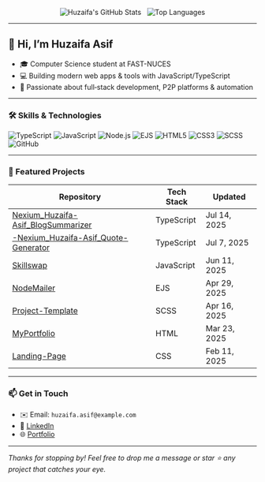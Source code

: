 <!--
  README.md for GitHub Profile
  Place this file in the root of the repository named exactly "Huzzi122201"
-->

<p align="center">
  <img src="https://github-readme-stats.vercel.app/api?username=Huzzi122201&show_icons=true&theme=radical" alt="Huzaifa's GitHub Stats" />
  &nbsp;
  <img src="https://github-readme-stats.vercel.app/api/top-langs/?username=Huzzi122201&layout=compact&theme=radical" alt="Top Languages" />
</p>

---

## 👋 Hi, I’m Huzaifa Asif

- 🎓 Computer Science student at FAST-NUCES
- 💻 Building modern web apps & tools with JavaScript/TypeScript
- 🚀 Passionate about full‑stack development, P2P platforms & automation

---

### 🛠️ Skills & Technologies

<p>
  <img src="https://img.shields.io/badge/TypeScript-3178C6?style=for-the-badge&logo=typescript&logoColor=white" alt="TypeScript" />
  <img src="https://img.shields.io/badge/JavaScript-F7DF1E?style=for-the-badge&logo=javascript&logoColor=black" alt="JavaScript" />
  <img src="https://img.shields.io/badge/Node.js-339933?style=for-the-badge&logo=node.js&logoColor=white" alt="Node.js" />
  <img src="https://img.shields.io/badge/EJS-Orange?style=for-the-badge&logo=ejs&logoColor=white" alt="EJS" />
  <img src="https://img.shields.io/badge/HTML5-E34F26?style=for-the-badge&logo=html5&logoColor=white" alt="HTML5" />
  <img src="https://img.shields.io/badge/CSS3-1572B6?style=for-the-badge&logo=css3&logoColor=white" alt="CSS3" />
  <img src="https://img.shields.io/badge/SCSS-CC6699?style=for-the-badge&logo=sass&logoColor=white" alt="SCSS" />
  <img src="https://img.shields.io/badge/GitHub-181717?style=for-the-badge&logo=github&logoColor=white" alt="GitHub" />
</p>

---

### 📂 Featured Projects

| Repository                                            | Tech Stack         | Updated            |
| ----------------------------------------------------- | ------------------ | ------------------ |
| [Nexium_Huzaifa-Asif_BlogSummarizer](https://github.com/Huzzi122201/Nexium_Huzaifa-Asif_BlogSummarizer) | TypeScript         | Jul 14, 2025       |
| [-Nexium_Huzaifa-Asif_Quote-Generator](https://github.com/Huzzi122201/-Nexium_Huzaifa-Asif_Quote-Generator)  | TypeScript         | Jul  7, 2025       |
| [Skillswap](https://github.com/Huzzi122201/Skillswap)                       | JavaScript         | Jun 11, 2025       |
| [NodeMailer](https://github.com/Huzzi122201/NodeMailer)                     | EJS                | Apr 29, 2025       |
| [Project-Template](https://github.com/Huzzi122201/Project-Template)         | SCSS               | Apr 16, 2025       |
| [MyPortfolio](https://github.com/Huzzi122201/MyPortfolio)                   | HTML               | Mar 23, 2025       |
| [Landing-Page](https://github.com/Huzzi122201/Landing-Page)                 | CSS                | Feb 11, 2025       |

---

### 📫 Get in Touch

- ✉️ Email: `huzaifa.asif@example.com`
- 🔗 [LinkedIn](https://www.linkedin.com/in/huzaifa-asif/)  
- 🌐 [Portfolio](https://your-portfolio-site.com)  

---

*Thanks for stopping by! Feel free to drop me a message or star ⭐ any project that catches your eye.*  
